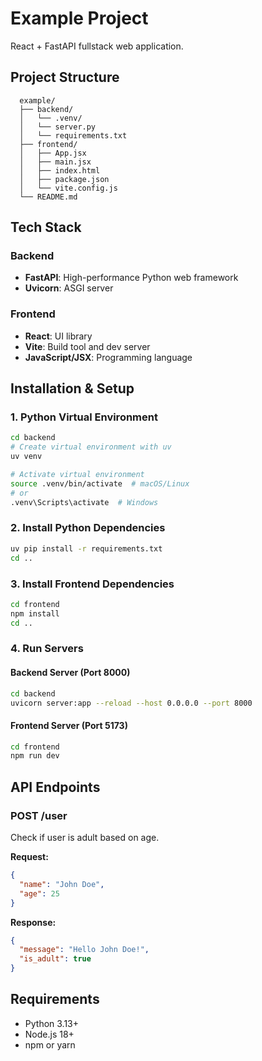 # Example Project

React + FastAPI fullstack web application.

## Project Structure

```
  example/
  ├── backend/
  │   └── .venv/
  │   └── server.py
  │   └── requirements.txt
  ├── frontend/
  │   ├── App.jsx
  │   ├── main.jsx
  │   ├── index.html
  │   ├── package.json
  │   └── vite.config.js
  └── README.md
```

## Tech Stack

### Backend
- **FastAPI**: High-performance Python web framework
- **Uvicorn**: ASGI server

### Frontend
- **React**: UI library
- **Vite**: Build tool and dev server
- **JavaScript/JSX**: Programming language

## Installation & Setup

### 1. Python Virtual Environment

```bash
cd backend
# Create virtual environment with uv
uv venv

# Activate virtual environment
source .venv/bin/activate  # macOS/Linux
# or
.venv\Scripts\activate  # Windows
```

### 2. Install Python Dependencies

```bash
uv pip install -r requirements.txt
cd ..
```

### 3. Install Frontend Dependencies

```bash
cd frontend
npm install
cd ..
```

### 4. Run Servers

#### Backend Server (Port 8000)
```bash
cd backend
uvicorn server:app --reload --host 0.0.0.0 --port 8000
```

#### Frontend Server (Port 5173)
```bash
cd frontend
npm run dev
```

## API Endpoints

### POST /user
Check if user is adult based on age.

**Request:**
```json
{
  "name": "John Doe",
  "age": 25
}
```

**Response:**
```json
{
  "message": "Hello John Doe!",
  "is_adult": true
}
```

## Requirements

- Python 3.13+
- Node.js 18+
- npm or yarn